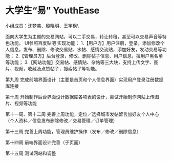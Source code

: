 # 大学生“易” YouthEase
小组成员：沈梦芸、殷晓明、王宇枫\

面向大学生为主题的交易网站，可以二手交易，转让转租，甚至可以交易声音等特色功能。
UI参照百度贴吧
实现功能：
1.【用户方】用户注册，登录，添加修改个人信息，发布、删除、修改交易贴、水帖、感情交流贴，添加好友，发动交易等功能；
2.【管理员方】后台登录，修改、删除帖子信息、用户信息，拉用户黑名单等功能；
3.【网站功能】交易帖、感情贴、杂帖等三大块，支持上传文字、图片、视频，收藏及点赞帖子，搜索帖子等功能。

第九周
完成前端界面设计（主要是首页和个人信息界面）实现用户登录注册数据库连接

第十周
开始制作后台界面设计数据库各项表的设计，尝试开始制作网站上传图片、视频等功能

第十一周、第十二周
完善上周功能，定位／选择城市发帖留言加好友个人中心（个人资料／信息发布删除修改／交易管理／订单管理）

第十三周
完善上周功能，管理员维护操作（发布／修改／删除信息）

第十四周
前端界面设计完善（子页面）

第十五周
测试网站和调整
